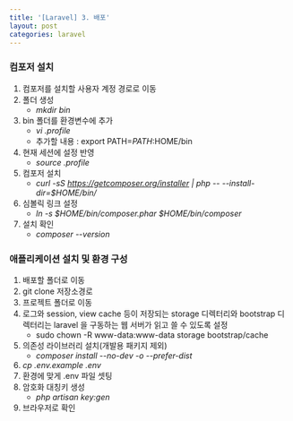 ```yaml
---
title: '[Laravel] 3. 배포'
layout: post
categories: laravel
---
```


### 컴포저 설치
1. 컴포저를 설치할 사용자 계정 경로로 이동
2. 폴더 생성
    * *mkdir bin*
3. bin 폴더를 환경변수에 추가
    * *vi .profile*
    * 추가할 내용 : export PATH=$PATH:$HOME/bin
4. 현재 세션에 설정 반영
    * *source .profile*
5. 컴포저 설치
    * *curl -sS https://getcomposer.org/installer | php -- --install-dir=$HOME/bin/*
6. 심볼릭 링크 설정
    * *ln -s $HOME/bin/composer.phar $HOME/bin/composer*
7. 설치 확인
    * *composer --version*
    
### 애플리케이션 설치 및 환경 구성
1. 배포할 폴더로 이동
2. git clone 저장소경로
3. 프로젝트 폴더로 이동
4. 로그와 session, view cache 등이 저장되는 storage 디렉터리와 bootstrap 디렉터리는 laravel 을 구동하는 웹 서버가 읽고 쓸 수 있도록 설정
    * sudo chown -R www-data:www-data storage bootstrap/cache
5. 의존성 라이브러리 설치(개발용 패키지 제외)
    * *composer install --no-dev -o --prefer-dist*
6. *cp .env.example .env*
7. 환경에 맞게 .env 파일 셋팅 
8. 암호화 대칭키 생성
    * *php artisan key:gen*
9. 브라우저로 확인
